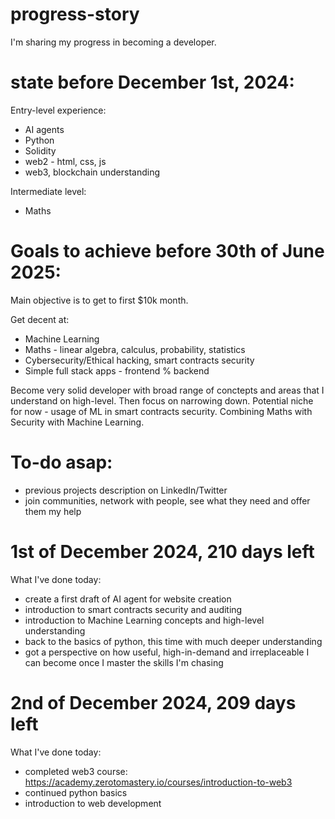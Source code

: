 # progress-story
I'm sharing my progress in becoming a developer.

# state before December 1st, 2024:
Entry-level experience:
- AI agents
- Python
- Solidity
- web2 - html, css, js
- web3, blockchain understanding

Intermediate level:
- Maths

# Goals to achieve before 30th of June 2025:
Main objective is to get to first $10k month.

Get decent at:
- Machine Learning
- Maths - linear algebra, calculus, probability, statistics
- Cybersecurity/Ethical hacking, smart contracts security
- Simple full stack apps - frontend % backend

Become very solid developer with broad range of conctepts and areas that I understand on high-level.
Then focus on narrowing down. Potential niche for now - usage of ML in smart contracts security. 
Combining Maths with Security with Machine Learning.

# To-do asap:
- previous projects description on LinkedIn/Twitter
- join communities, network with people, see what they need and offer them my help


# 1st of December 2024, 210 days left
What I've done today:
- create a first draft of AI agent for website creation
- introduction to smart contracts security and auditing
- introduction to Machine Learning concepts and high-level understanding
- back to the basics of python, this time with much deeper understanding
- got a perspective on how useful, high-in-demand and irreplaceable I can become once I master the skills I'm chasing

# 2nd of December 2024, 209 days left
What I've done today:
- completed web3 course: https://academy.zerotomastery.io/courses/introduction-to-web3
- continued python basics
- introduction to web development
